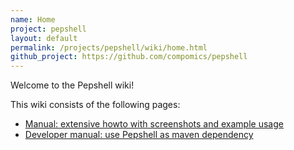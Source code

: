 ```yaml
---
name: Home
project: pepshell
layout: default
permalink: /projects/pepshell/wiki/home.html
github_project: https://github.com/compomics/pepshell
---
```


Welcome to the Pepshell wiki!

This wiki consists of the following pages:

  * [Manual: extensive howto with screenshots and example usage](projects/pepshell/wiki/manual.html)
  * [Developer manual: use Pepshell as maven dependency](projects/pepshell/wiki/developermanual.html)
